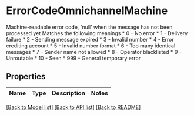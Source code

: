 # ErrorCodeOmnichannelMachine

Machine-readable error code, 'null' when the message has not been processed yet  Matches the following meanings    * 0 - No error   * 1 - Delivery failure   * 2 - Sending message expired   * 3 - Invalid number   * 4 - Error crediting account   * 5 - Invalid number format   * 6 - Too many identical messages   * 7 - Sender name not allowed   * 8 - Operator blacklisted   * 9 - Unroutable   * 10 - Seen   * 999 - General temporary error

## Properties

Name | Type | Description | Notes
------------ | ------------- | ------------- | -------------

[[Back to Model list]](../README.md#documentation-for-models) [[Back to API list]](../README.md#documentation-for-api-endpoints) [[Back to README]](../README.md)



